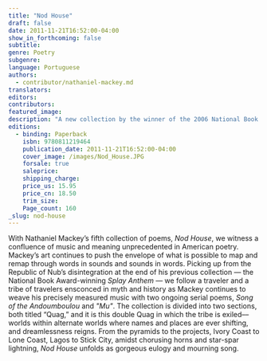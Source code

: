 ```yaml
---
title: "Nod House"
draft: false
date: 2011-11-21T16:52:00-04:00
show_in_forthcoming: false
subtitle:
genre: Poetry
subgenre:
language: Portuguese
authors:
  - contributor/nathaniel-mackey.md
translators:
editors:
contributors:
featured_image:
description: "A new collection by the winner of the 2006 National Book Award in poetry. "
editions:
  - binding: Paperback
    isbn: 9780811219464
    publication_date: 2011-11-21T16:52:00-04:00
    cover_image: /images/Nod_House.JPG
    forsale: true
    saleprice:
    shipping_charge:
    price_us: 15.95
    price_cn: 18.50
    trim_size:
    Page_count: 160
_slug: nod-house
---
```


With Nathaniel Mackey’s fifth collection of poems, _Nod House_, we witness a confluence of music and meaning unprecedented in American poetry. Mackey’s art continues to push the envelope of what is possible to map and remap through words in sounds and sounds in words. Picking up from the Republic of Nub’s disintegration at the end of his previous collection — the National Book Award-winning _Splay Anthem_ — we follow a traveler and a tribe of travelers ensconced in myth and history as Mackey continues to weave his precisely measured music with two ongoing serial poems, _Song of the Andoumboulou_ and _"Mu"_. The collection is divided into two sections, both titled “Quag,” and it is this double Quag in which the tribe is exiled––worlds within alternate worlds where names and places are ever shifting, and dreamlessness reigns. From the pyramids to the projects, Ivory Coast to Lone Coast, Lagos to Stick City, amidst chorusing horns and star-spar lightning, _Nod House_ unfolds as gorgeous eulogy and mourning song.

